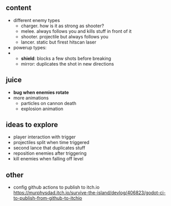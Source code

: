 ## content
- different enemy types
  - charger. how is it as strong as shooter?
  - melee. always follows you and kills stuff in front of it
  - shooter. projectile but always follows you
  - lancer. static but firest hitscan laser
- powerup types:
- - **shield**: blocks a few shots before breaking
  - mirror: duplicates the shot in new directions

## juice
- **bug when enemies rotate**
- more animations
  - particles on cannon death
  - explosion animation

## ideas to explore
- player interaction with trigger
- projectiles split when time triggered
- second lance that duplicates stuff
- reposition enemies after triggering
- kill enemies when falling off level

## other
- config github actions to publish to itch.io https://murphysdad.itch.io/survive-the-island/devlog/406823/godot-ci-to-publish-from-github-to-itchio